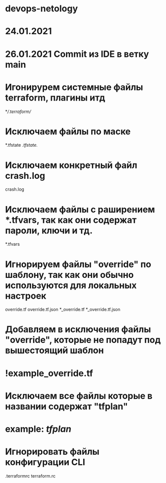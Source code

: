 # devops-netology
# 24.01.2021
# 26.01.2021 Commit из IDE в ветку main

# Игонирурем системные файлы terraform, плагины итд
**/.terraform/*

# Исключаем файлы по маске
*.tfstate
*.tfstate.*

# Исключаем конкретный файл crash.log
crash.log

# Исключаем файлы с раширением *.tfvars, так как они содержат пароли, ключи и тд.
*.tfvars

# Игнорируем файлы "override" по шаблону, так как они обычно используются для локальных настроек
override.tf
override.tf.json
*_override.tf
*_override.tf.json

# Добавляем в исключения файлы "override", которые не попадут под вышестоящий шаблон
# !example_override.tf

# Исключаем все файлы которые в названии содержат "tfplan"
# example: *tfplan*

# Игнорировать файлы конфигурации CLI
.terraformrc
terraform.rc
